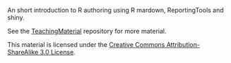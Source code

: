 An short introduction to R authoring using R mardown, ReportingTools
and shiny. 

See the [TeachingMaterial](https://github.com/lgatto/TeachingMaterial)
repository for more material.

This material is licensed under the
[Creative Commons Attribution-ShareAlike 3.0 License](http://creativecommons.org/licenses/by-sa/3.0/).
